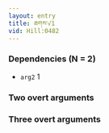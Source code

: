 ```yaml
---
layout: entry
title: ཆགས་√1
vid: Hill:0482
---
```

### Dependencies (N = 2)
* `arg2` 1


### Two overt arguments


### Three overt arguments
